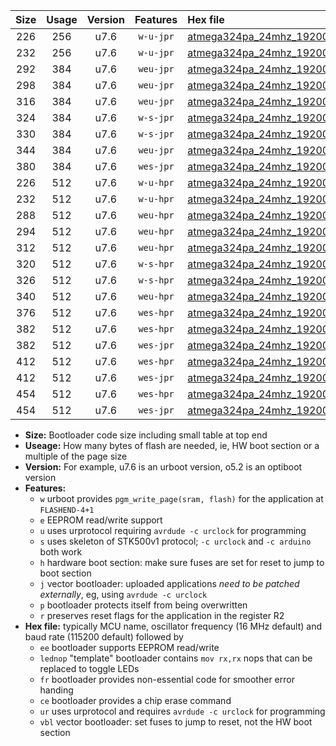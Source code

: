 |Size|Usage|Version|Features|Hex file|
|:-:|:-:|:-:|:-:|:--|
|226|256|u7.6|`w-u-jpr`|[atmega324pa_24mhz_19200bps_ur_vbl.hex](https://raw.githubusercontent.com/stefanrueger/urboot/main//atmega324pa_24mhz_19200bps_ur_vbl.hex)|
|232|256|u7.6|`w-u-jpr`|[atmega324pa_24mhz_19200bps_lednop_ur_vbl.hex](https://raw.githubusercontent.com/stefanrueger/urboot/main//atmega324pa_24mhz_19200bps_lednop_ur_vbl.hex)|
|292|384|u7.6|`weu-jpr`|[atmega324pa_24mhz_19200bps_ee_ur_vbl.hex](https://raw.githubusercontent.com/stefanrueger/urboot/main//atmega324pa_24mhz_19200bps_ee_ur_vbl.hex)|
|298|384|u7.6|`weu-jpr`|[atmega324pa_24mhz_19200bps_ee_lednop_ur_vbl.hex](https://raw.githubusercontent.com/stefanrueger/urboot/main//atmega324pa_24mhz_19200bps_ee_lednop_ur_vbl.hex)|
|316|384|u7.6|`weu-jpr`|[atmega324pa_24mhz_19200bps_ee_lednop_fr_ur_vbl.hex](https://raw.githubusercontent.com/stefanrueger/urboot/main//atmega324pa_24mhz_19200bps_ee_lednop_fr_ur_vbl.hex)|
|324|384|u7.6|`w-s-jpr`|[atmega324pa_24mhz_19200bps_vbl.hex](https://raw.githubusercontent.com/stefanrueger/urboot/main//atmega324pa_24mhz_19200bps_vbl.hex)|
|330|384|u7.6|`w-s-jpr`|[atmega324pa_24mhz_19200bps_lednop_vbl.hex](https://raw.githubusercontent.com/stefanrueger/urboot/main//atmega324pa_24mhz_19200bps_lednop_vbl.hex)|
|344|384|u7.6|`weu-jpr`|[atmega324pa_24mhz_19200bps_ee_lednop_fr_ce_ur_vbl.hex](https://raw.githubusercontent.com/stefanrueger/urboot/main//atmega324pa_24mhz_19200bps_ee_lednop_fr_ce_ur_vbl.hex)|
|380|384|u7.6|`wes-jpr`|[atmega324pa_24mhz_19200bps_ee_vbl.hex](https://raw.githubusercontent.com/stefanrueger/urboot/main//atmega324pa_24mhz_19200bps_ee_vbl.hex)|
|226|512|u7.6|`w-u-hpr`|[atmega324pa_24mhz_19200bps_ur.hex](https://raw.githubusercontent.com/stefanrueger/urboot/main//atmega324pa_24mhz_19200bps_ur.hex)|
|232|512|u7.6|`w-u-hpr`|[atmega324pa_24mhz_19200bps_lednop_ur.hex](https://raw.githubusercontent.com/stefanrueger/urboot/main//atmega324pa_24mhz_19200bps_lednop_ur.hex)|
|288|512|u7.6|`weu-hpr`|[atmega324pa_24mhz_19200bps_ee_ur.hex](https://raw.githubusercontent.com/stefanrueger/urboot/main//atmega324pa_24mhz_19200bps_ee_ur.hex)|
|294|512|u7.6|`weu-hpr`|[atmega324pa_24mhz_19200bps_ee_lednop_ur.hex](https://raw.githubusercontent.com/stefanrueger/urboot/main//atmega324pa_24mhz_19200bps_ee_lednop_ur.hex)|
|312|512|u7.6|`weu-hpr`|[atmega324pa_24mhz_19200bps_ee_lednop_fr_ur.hex](https://raw.githubusercontent.com/stefanrueger/urboot/main//atmega324pa_24mhz_19200bps_ee_lednop_fr_ur.hex)|
|320|512|u7.6|`w-s-hpr`|[atmega324pa_24mhz_19200bps.hex](https://raw.githubusercontent.com/stefanrueger/urboot/main//atmega324pa_24mhz_19200bps.hex)|
|326|512|u7.6|`w-s-hpr`|[atmega324pa_24mhz_19200bps_lednop.hex](https://raw.githubusercontent.com/stefanrueger/urboot/main//atmega324pa_24mhz_19200bps_lednop.hex)|
|340|512|u7.6|`weu-hpr`|[atmega324pa_24mhz_19200bps_ee_lednop_fr_ce_ur.hex](https://raw.githubusercontent.com/stefanrueger/urboot/main//atmega324pa_24mhz_19200bps_ee_lednop_fr_ce_ur.hex)|
|376|512|u7.6|`wes-hpr`|[atmega324pa_24mhz_19200bps_ee.hex](https://raw.githubusercontent.com/stefanrueger/urboot/main//atmega324pa_24mhz_19200bps_ee.hex)|
|382|512|u7.6|`wes-hpr`|[atmega324pa_24mhz_19200bps_ee_lednop.hex](https://raw.githubusercontent.com/stefanrueger/urboot/main//atmega324pa_24mhz_19200bps_ee_lednop.hex)|
|382|512|u7.6|`wes-jpr`|[atmega324pa_24mhz_19200bps_ee_lednop_vbl.hex](https://raw.githubusercontent.com/stefanrueger/urboot/main//atmega324pa_24mhz_19200bps_ee_lednop_vbl.hex)|
|412|512|u7.6|`wes-hpr`|[atmega324pa_24mhz_19200bps_ee_lednop_fr.hex](https://raw.githubusercontent.com/stefanrueger/urboot/main//atmega324pa_24mhz_19200bps_ee_lednop_fr.hex)|
|412|512|u7.6|`wes-jpr`|[atmega324pa_24mhz_19200bps_ee_lednop_fr_vbl.hex](https://raw.githubusercontent.com/stefanrueger/urboot/main//atmega324pa_24mhz_19200bps_ee_lednop_fr_vbl.hex)|
|454|512|u7.6|`wes-hpr`|[atmega324pa_24mhz_19200bps_ee_lednop_fr_ce.hex](https://raw.githubusercontent.com/stefanrueger/urboot/main//atmega324pa_24mhz_19200bps_ee_lednop_fr_ce.hex)|
|454|512|u7.6|`wes-jpr`|[atmega324pa_24mhz_19200bps_ee_lednop_fr_ce_vbl.hex](https://raw.githubusercontent.com/stefanrueger/urboot/main//atmega324pa_24mhz_19200bps_ee_lednop_fr_ce_vbl.hex)|

- **Size:** Bootloader code size including small table at top end
- **Useage:** How many bytes of flash are needed, ie, HW boot section or a multiple of the page size
- **Version:** For example, u7.6 is an urboot version, o5.2 is an optiboot version
- **Features:**
  + `w` urboot provides `pgm_write_page(sram, flash)` for the application at `FLASHEND-4+1`
  + `e` EEPROM read/write support
  + `u` uses urprotocol requiring `avrdude -c urclock` for programming
  + `s` uses skeleton of STK500v1 protocol; `-c urclock` and `-c arduino` both work
  + `h` hardware boot section: make sure fuses are set for reset to jump to boot section
  + `j` vector bootloader: uploaded applications *need to be patched externally*, eg, using `avrdude -c urclock`
  + `p` bootloader protects itself from being overwritten
  + `r` preserves reset flags for the application in the register R2
- **Hex file:** typically MCU name, oscillator frequency (16 MHz default) and baud rate (115200 default) followed by
  + `ee` bootloader supports EEPROM read/write
  + `lednop` "template" bootloader contains `mov rx,rx` nops that can be replaced to toggle LEDs
  + `fr` bootloader provides non-essential code for smoother error handing
  + `ce` bootloader provides a chip erase command
  + `ur` uses urprotocol and requires `avrdude -c urclock` for programming
  + `vbl` vector bootloader: set fuses to jump to reset, not the HW boot section
